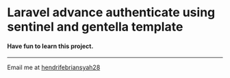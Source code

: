 # Laravel advance authenticate using sentinel and gentella template

#### Have fun to learn this project.

---
 
Email me at [hendrifebriansyah28](Mailto:hendrifebriansyah28@gmail.com)
